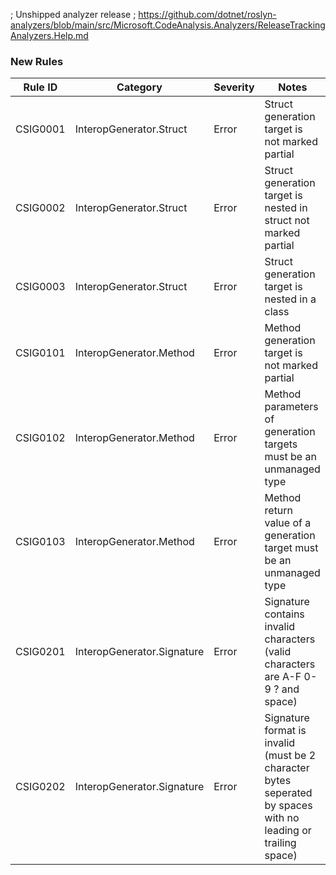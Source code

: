 ﻿; Unshipped analyzer release
; https://github.com/dotnet/roslyn-analyzers/blob/main/src/Microsoft.CodeAnalysis.Analyzers/ReleaseTrackingAnalyzers.Help.md

### New Rules

| Rule ID  | Category                | Severity | Notes                                                                                                         |
|----------|-------------------------|----------|---------------------------------------------------------------------------------------------------------------|
| CSIG0001 | InteropGenerator.Struct | Error    | Struct generation target is not marked partial                                                                |
| CSIG0002 | InteropGenerator.Struct | Error    | Struct generation target is nested in struct not marked partial                                               |
| CSIG0003 | InteropGenerator.Struct | Error    | Struct generation target is nested in a class                                                                 |
| CSIG0101 | InteropGenerator.Method | Error    | Method generation target is not marked partial                                                                |
| CSIG0102 | InteropGenerator.Method | Error    | Method parameters of generation targets must be an unmanaged type                                             |
| CSIG0103 | InteropGenerator.Method | Error    | Method return value of a generation target must be an unmanaged type                                          |
| CSIG0201 | InteropGenerator.Signature | Error | Signature contains invalid characters (valid characters are A-F 0-9 ? and space)                              |
| CSIG0202 | InteropGenerator.Signature | Error | Signature format is invalid (must be 2 character bytes seperated by spaces with no leading or trailing space) |